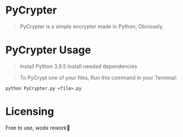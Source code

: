 # PyCrypter
>PyCrypter is a simple encrypter made in Python, Obviously.

# PyCrypter Usage
>Install Python 3.9.5
>Install needed dependencies
    
>To PyCrypt one of your files, Run this command in your Terminal:

    python PyCrypter.py <file>.py   


# Licensing 
Free to use, wodx rework🥵

